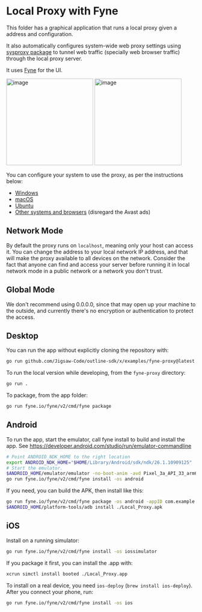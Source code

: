# Local Proxy with Fyne

This folder has a graphical application that runs a local proxy given a address and configuration.

It also automatically configures system-wide web proxy settings using [sysproxy package](https://github.com/Jigsaw-Code/outline-sdk/tree/main/x/sysproxy) to tunnel web traffic (specially web browser traffic) through the local proxy server.

It uses [Fyne](https://fyne.io/) for the UI.


<img width="231" alt="image" src="https://github.com/Jigsaw-Code/outline-sdk/assets/113565/5d985cb6-3df7-4781-88b0-29f62b22d6d9">
<img width="231" alt="image" src="https://github.com/Jigsaw-Code/outline-sdk/assets/113565/396390ab-4c47-4da9-a544-68645b28e45a">

You can configure your system to use the proxy, as per the instructions below:

- [Windows](https://support.microsoft.com/en-us/windows/use-a-proxy-server-in-windows-03096c53-0554-4ffe-b6ab-8b1deee8dae1)
- [macOS](https://support.apple.com/guide/mac-help/change-proxy-settings-on-mac-mchlp2591/mac)
- [Ubuntu](https://help.ubuntu.com/stable/ubuntu-help/net-proxy.html.en)
- [Other systems and browsers](https://www.avast.com/c-how-to-set-up-a-proxy) (disregard the Avast ads)

## Network Mode
By default the proxy runs on `localhost`, meaning only your host can access it. You can change the address to your local network IP address, and
that will make the proxy available to all devices on the network. Consider the fact that anyone can find and access your server before running
it in local network mode in a public network or a network you don't trust.

## Global Mode
We don't recommend using 0.0.0.0, since that may open up your machine to the outside, and currently there's no encryption or authentication to protect the access.

## Desktop

You can run the app without explicitly cloning the repository with:

```sh
go run github.com/Jigsaw-Code/outline-sdk/x/examples/fyne-proxy@latest
```

To run the local version while developing, from the `fyne-proxy` directory:

```sh
go run .
```

To package, from the app folder:

```sh
go run fyne.io/fyne/v2/cmd/fyne package
```


## Android

To run the app, start the emulator, call fyne install to build and install the app. See https://developer.android.com/studio/run/emulator-commandline

```sh
# Point ANDROID_NDK_HOME to the right location
export ANDROID_NDK_HOME="$HOME/Library/Android/sdk/ndk/26.1.10909125"
# Start the emulator.
$ANDROID_HOME/emulator/emulator -no-boot-anim -avd Pixel_3a_API_33_arm64-v8a
go run fyne.io/fyne/v2/cmd/fyne install -os android
```

If you need, you can build the APK, then install like this:

```sh
go run fyne.io/fyne/v2/cmd/fyne package -os android -appID com.example.myapp
$ANDROID_HOME/platform-tools/adb install ./Local_Proxy.apk
```

## iOS

Install on a running simulator:

```sh
go run fyne.io/fyne/v2/cmd/fyne install -os iossimulator
```

If you package it first, you can install the .app with:

```sh
xcrun simctl install booted ./Local_Proxy.app
```

To install on a real device, you need `ios-deploy` (`brew install ios-deploy`). After you connect your phone, run:

```sh
go run fyne.io/fyne/v2/cmd/fyne install -os ios
```
